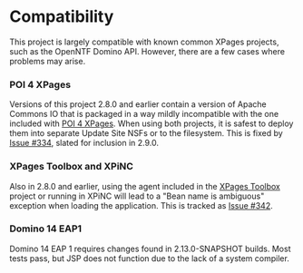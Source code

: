 # Compatibility

This project is largely compatible with known common XPages projects, such as the OpenNTF Domino API. However, there are a few cases where problems may arise.

### POI 4 XPages

Versions of this project 2.8.0 and earlier contain a version of Apache Commons IO that is packaged in a way mildly incompatible with the one included with [POI 4 XPages](https://openntf.org/main.nsf/project.xsp?r=project/POI%204%20XPages). When using both projects, it is safest to deploy them into separate Update Site NSFs or to the filesystem. This is fixed by [Issue #334](https://github.com/OpenNTF/org.openntf.xsp.jakartaee/issues/334), slated for inclusion in 2.9.0.

### XPages Toolbox and XPiNC

Also in 2.8.0 and earlier, using the agent included in the [XPages Toolbox](https://xpages.info/main.nsf/project.xsp?r=project/XPages%20Toolbox) project or running in XPiNC will lead to a "Bean name is ambiguous" exception when loading the application. This is tracked as [Issue #342](https://github.com/OpenNTF/org.openntf.xsp.jakartaee/issues/342).

### Domino 14 EAP1

Domino 14 EAP 1 requires changes found in 2.13.0-SNAPSHOT builds. Most tests pass, but JSP does not function due to the lack of a system compiler.